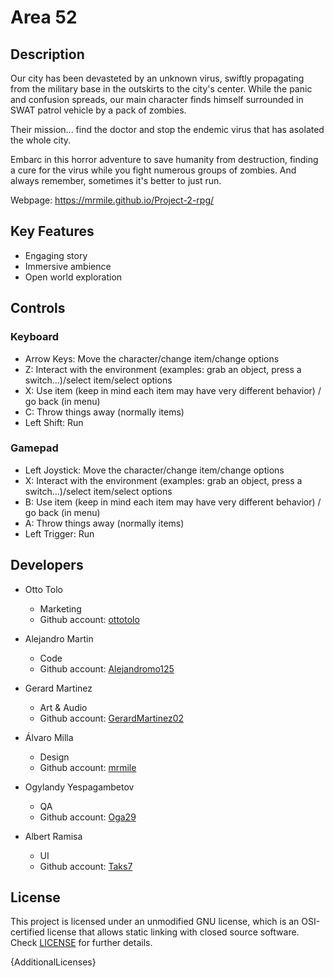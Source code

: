 # Area 52

## Description

Our city has been devasteted by an unknown virus, swiftly propagating from the military base in the outskirts to the city's center. While the panic and confusion spreads, our main character finds himself surrounded in SWAT patrol vehicle by a pack of zombies.

Their mission... find the doctor and stop the endemic virus that has asolated the whole city.

Embarc in this horror adventure to save humanity from destruction, finding a cure for the virus while you fight numerous groups of zombies. And always remember, sometimes it's better to just run.

Webpage: https://mrmile.github.io/Project-2-rpg/

## Key Features

- Engaging story
- Immersive ambience
- Open world exploration
 
## Controls

 ### Keyboard
- Arrow Keys: Move the character/change item/change options
- Z: Interact with the environment (examples: grab an object, press a switch…)/select item/select options
- X: Use item (keep in mind each item may have very different behavior) / go back (in menu)
- C: Throw things away (normally items)
- Left Shift: Run

### Gamepad
- Left Joystick: Move the character/change item/change options
- X: Interact with the environment (examples: grab an object, press a switch…)/select item/select options
- B: Use item (keep in mind each item may have very different behavior) / go back (in menu)
- A: Throw things away (normally items)
- Left Trigger: Run

## Developers

* Otto Tolo

    - Marketing
    - Github account: [ottotolo](https://github.com/ottotolo)

* Alejandro Martin

    - Code
    - Github account: [Alejandromo125](https://github.com/Alejandromo125)

* Gerard Martinez

    - Art & Audio
    - Github account: [GerardMartinez02](https://github.com/GerardMartinez02)

* Álvaro Milla

    - Design
    - Github account: [mrmile](https://github.com/mrmile)

* Ogylandy Yespagambetov

    - QA
    - Github account: [Oga29](https://github.com/Oga29)

* Albert Ramisa

    - UI
    - Github account: [Taks7](https://github.com/Taks7)

## License

This project is licensed under an unmodified GNU license, which is an OSI-certified license that allows static linking with closed source software. Check [LICENSE](LICENSE) for further details.

{AdditionalLicenses}
